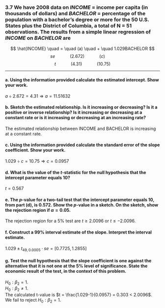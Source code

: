 ### 3.7 We have 2008 data on $INCOME$ = income per capita (in thousands of dollars) and $BACHELOR$ = percentage of the population with a bachelor’s degree or more for the 50 U.S. States plus the District of Columbia, a total of N = 51 observations. The results from a simple linear regression of $INCOME$ on $BACHELOR$ are

$$
\hat{INCOME} \quad =  \quad (a) \quad +  \quad 1.029BACHELOR
$$
$$
se \qquad \quad (2.672) \qquad \quad (c) \qquad
$$
$$
t \qquad \quad (4.31) \qquad \quad (10.75)
$$

---

#### a. Using the information provided calculate the estimated intercept. Show your work.

$a \div 2.672 = 4.31 \Rightarrow a = 11.51632$

#### b. Sketch the estimated relationship. Is it increasing or decreasing? Is it a positive or inverse relationship? Is it increasing or decreasing at a constant rate or is it increasing or decreasing at an increasing rate?

The estimated relationship between INCOME and BACHELOR is increasing at a constant rate. 

#### c. Using the information provided calculate the standard error of the slope coefficient. Show your work.

$1.029 \div c = 10.75 \Rightarrow c = 0.0957$ 

#### d. What is the value of the $t$-statistic for the null hypothesis that the intercept parameter equals 10?

$t = 0.567$

#### e. The $p$-value for a two-tail test that the intercept parameter equals 10, from part (d), is 0.572. Show the $p$-value in a sketch. On the sketch, show the rejection region if $\alpha = 0.05$.

The rejection region for a 5% test are $t \geq 2.0096$ or $t \leq −2.0096$. 

#### f. Construct a 99% interval estimate of the slope. Interpret the interval estimate.

$1.029 \pm t_{49, 0.0005} \cdot se = [0.7725, 1.2855]$

#### g. Test the null hypothesis that the slope coefficient is one against the alternative that it is not one at the 5% level of significance. State the economic result of the test, in the context of this problem.
$H_0: \beta_2 = 1$.    
$H_0: \beta_2 \neq  1$.      
The calculated t-value is $t = \frac{1.029-1}{0.0957} = 0.303 < 2.0096$.    
We fail to reject $H_0: \beta_2 = 1$.

